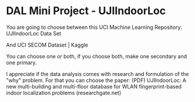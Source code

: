 # DAL Mini Project - UJIIndoorLoc

You are going to choose between this  UCI Machine Learning Repository: UJIIndoorLoc Data Set

And UCI SECOM Dataset | Kaggle

 

You can choose one or both, if you choose both, make one secondary and one primary. 

I appreciate if the data analysis comes with research and formulation of the "why" problem. For that you can choose the paper: (PDF) UJIIndoorLoc: A new multi-building and multi-floor database for WLAN fingerprint-based indoor localization problems (researchgate.net)
